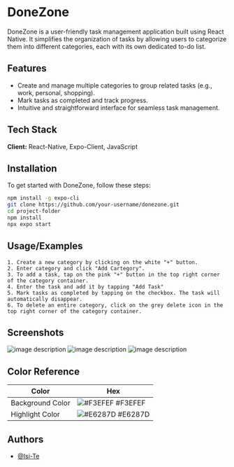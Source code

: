 # DoneZone

DoneZone is a user-friendly task management application built using React Native. It simplifies the organization of tasks by allowing users to categorize them into different categories, each with its own dedicated to-do list.

## Features

- Create and manage multiple categories to group related tasks (e.g., work, personal, shopping).
- Mark tasks as completed and track progress.
- Intuitive and straightforward interface for seamless task management.

## Tech Stack

**Client:** React-Native, Expo-Client, JavaScript

## Installation

To get started with DoneZone, follow these steps:

```bash
npm install -g expo-cli
git clone https://github.com/your-username/donezone.git
cd project-folder
npm install
npx expo start
```

## Usage/Examples

    1. Create a new category by clicking on the white "+" button.
    2. Enter category and click "Add Cartegory".
    3. To add a task, tap on the pink "+" button in the top right corner of the category container.
    4. Enter the task and add it by tapping "Add Task"
    5. Mark tasks as completed by tapping on the checkbox. The task will automatically disappear.
    6. To delete an entire category, click on the grey delete icon in the top right corner of the category container.

## Screenshots

![image description](./assets/images/screenshots/add-category-page.PNG)
![image description](./assets/images/screenshots/done-zone-task-manager.PNG)
![image description](./assets/images/screenshots/add-task.PNG)

## Color Reference

| Color            | Hex                                                              |
| ---------------- | ---------------------------------------------------------------- |
| Background Color | ![#F3EFEF](https://via.placeholder.com/10/0a192f?text=+) #F3EFEF |
| Highlight Color  | ![#E6287D](https://via.placeholder.com/10/00b48a?text=+) #E6287D |

## Authors

- [@Isi-Te](https://github.com/Isi-Te)
